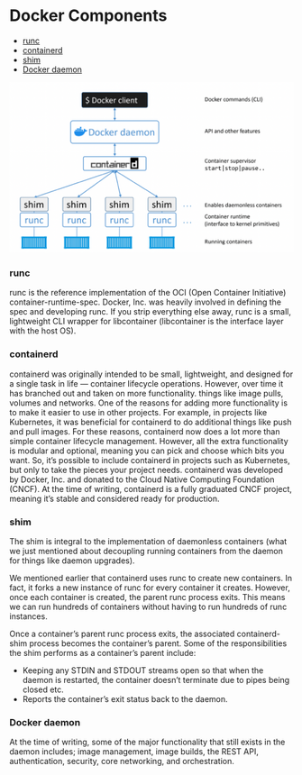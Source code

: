 # Docker Components

* [runc](#runc)
* [containerd](#containerd)
* [shim](#shim)
* [Docker daemon](#docker-daemon)

![](../../0-images/docker-components.png)

### runc
runc is the reference implementation of the OCI (Open Container Initiative) container-runtime-spec. Docker, Inc. was heavily involved in defining the spec and developing runc. If you strip everything else away, runc is a small, lightweight CLI wrapper for libcontainer (libcontainer is the interface layer with the host OS).

### containerd
containerd was originally intended to be small, lightweight, and designed for a single task in life — container lifecycle operations. However, over time it has branched out and taken on more functionality. things like image pulls, volumes and networks. One of the reasons for adding more functionality is to make it easier to use in other projects. For example, in projects like Kubernetes, it was beneficial for containerd to do additional things like push and pull images. For these reasons, containerd now does a lot more than simple container lifecycle management. However, all the extra functionality is modular and optional, meaning you can pick and choose which bits you want. So, it’s possible to include containerd in projects such as Kubernetes, but only to take the pieces your project needs. containerd was developed by Docker, Inc. and donated to the Cloud Native Computing Foundation (CNCF). At the time of writing, containerd is a fully graduated CNCF project, meaning it’s stable and considered ready for production.

### shim
The shim is integral to the implementation of daemonless containers (what we just mentioned about decoupling running containers from the daemon for things like daemon upgrades).

We mentioned earlier that containerd uses runc to create new containers. In fact, it forks a new instance of runc for every container it creates. However, once each container is created, the parent runc process exits. This means we can run hundreds of containers without having to run hundreds of runc instances.

Once a container’s parent runc process exits, the associated containerd-shim process becomes the container’s parent. Some of the responsibilities the shim performs as a container’s parent include:
* Keeping any STDIN and STDOUT streams open so that when the daemon is restarted, the container doesn’t terminate due to pipes being closed etc.
* Reports the container’s exit status back to the daemon.

### Docker daemon
At the time of writing, some of the major functionality that still exists in the daemon includes; image management, image builds, the REST API, authentication, security, core networking, and orchestration.